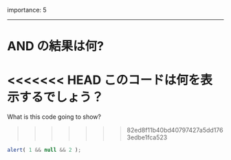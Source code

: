 importance: 5

---

# AND の結果は何?

<<<<<<< HEAD
このコードは何を表示するでしょう？
=======
What is this code going to show?
>>>>>>> 82ed8f11b40bd40797427a5dd1763edbe1fca523

```js
alert( 1 && null && 2 );
```
